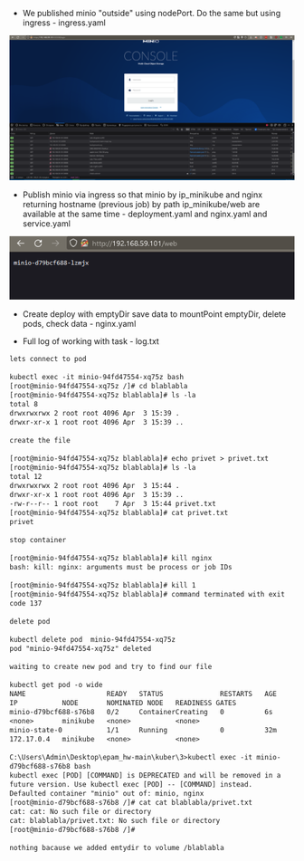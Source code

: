 * We published minio "outside" using nodePort. Do the same but using ingress - ingress.yaml

![image](https://raw.githubusercontent.com/runalsh/epam_hw/main/kuber/3/1.PNG)

* Publish minio via ingress so that minio by ip_minikube and nginx returning hostname (previous job) by path ip_minikube/web are available at the same time -  deployment.yaml and nginx.yaml and service.yaml

![image](https://raw.githubusercontent.com/runalsh/epam_hw/main/kuber/3/2.PNG)

* Create deploy with emptyDir save data to mountPoint emptyDir, delete pods, check data -  nginx.yaml

* Full log of working with task - log.txt
```
lets connect to pod

kubectl exec -it minio-94fd47554-xq75z bash
[root@minio-94fd47554-xq75z /]# cd blablabla
[root@minio-94fd47554-xq75z blablabla]# ls -la
total 8
drwxrwxrwx 2 root root 4096 Apr  3 15:39 .
drwxr-xr-x 1 root root 4096 Apr  3 15:39 ..

create the file

[root@minio-94fd47554-xq75z blablabla]# echo privet > privet.txt
[root@minio-94fd47554-xq75z blablabla]# ls -la
total 12
drwxrwxrwx 2 root root 4096 Apr  3 15:44 .
drwxr-xr-x 1 root root 4096 Apr  3 15:39 ..
-rw-r--r-- 1 root root    7 Apr  3 15:44 privet.txt
[root@minio-94fd47554-xq75z blablabla]# cat privet.txt
privet

stop container

[root@minio-94fd47554-xq75z blablabla]# kill nginx
bash: kill: nginx: arguments must be process or job IDs

[root@minio-94fd47554-xq75z blablabla]# kill 1
[root@minio-94fd47554-xq75z blablabla]# command terminated with exit code 137

delete pod

kubectl delete pod  minio-94fd47554-xq75z
pod "minio-94fd47554-xq75z" deleted

waiting to create new pod and try to find our file

kubectl get pod -o wide
NAME                    READY   STATUS              RESTARTS   AGE   IP           NODE       NOMINATED NODE   READINESS GATES
minio-d79bcf688-s76b8   0/2     ContainerCreating   0          6s    <none>       minikube   <none>           <none>
minio-state-0           1/1     Running             0          32m   172.17.0.4   minikube   <none>           <none>

C:\Users\Admin\Desktop\epam_hw-main\kuber\3>kubectl exec -it minio-d79bcf688-s76b8 bash
kubectl exec [POD] [COMMAND] is DEPRECATED and will be removed in a future version. Use kubectl exec [POD] -- [COMMAND] instead.
Defaulted container "minio" out of: minio, nginx
[root@minio-d79bcf688-s76b8 /]# cat cat blablabla/privet.txt
cat: cat: No such file or directory
cat: blablabla/privet.txt: No such file or directory
[root@minio-d79bcf688-s76b8 /]#

nothing bacause we added emtydir to volume /blablabla







